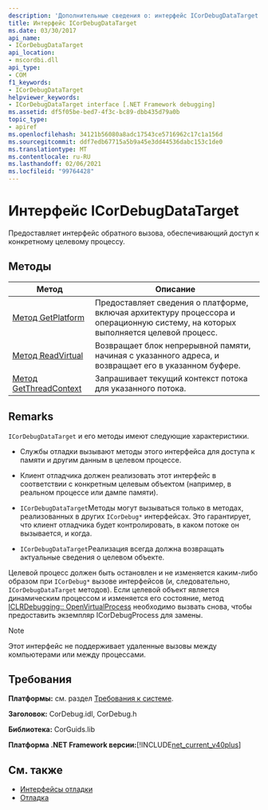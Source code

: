 ```yaml
---
description: 'Дополнительные сведения о: интерфейс ICorDebugDataTarget'
title: Интерфейс ICorDebugDataTarget
ms.date: 03/30/2017
api_name:
- ICorDebugDataTarget
api_location:
- mscordbi.dll
api_type:
- COM
f1_keywords:
- ICorDebugDataTarget
helpviewer_keywords:
- ICorDebugDataTarget interface [.NET Framework debugging]
ms.assetid: df5f05be-bed7-4f3c-bc89-dbb435d79a0b
topic_type:
- apiref
ms.openlocfilehash: 34121b56080a8adc17543ce5716962c17c1a156d
ms.sourcegitcommit: ddf7edb67715a5b9a45e3dd44536dabc153c1de0
ms.translationtype: MT
ms.contentlocale: ru-RU
ms.lasthandoff: 02/06/2021
ms.locfileid: "99764428"
---
```

# <a name="icordebugdatatarget-interface"></a>Интерфейс ICorDebugDataTarget

Предоставляет интерфейс обратного вызова, обеспечивающий доступ к конкретному целевому процессу.  
  
## <a name="methods"></a>Методы  
  
|Метод|Описание|  
|------------|-----------------|  
|[Метод GetPlatform](icordebugdatatarget-getplatform-method.md)|Предоставляет сведения о платформе, включая архитектуру процессора и операционную систему, на которых выполняется целевой процесс.|  
|[Метод ReadVirtual](icordebugdatatarget-readvirtual-method.md)|Возвращает блок непрерывной памяти, начиная с указанного адреса, и возвращает его в указанном буфере.|  
|[Метод GetThreadContext](icordebugdatatarget-getthreadcontext-method.md)|Запрашивает текущий контекст потока для указанного потока.|  
  
## <a name="remarks"></a>Remarks  

 `ICorDebugDataTarget` и его методы имеют следующие характеристики.  
  
- Службы отладки вызывают методы этого интерфейса для доступа к памяти и другим данным в целевом процессе.  
  
- Клиент отладчика должен реализовать этот интерфейс в соответствии с конкретным целевым объектом (например, в реальном процессе или дампе памяти).  
  
- `ICorDebugDataTarget`Методы могут вызываться только в методах, реализованных в других `ICorDebug*` интерфейсах. Это гарантирует, что клиент отладчика будет контролировать, в каком потоке он вызывается, и когда.  
  
- `ICorDebugDataTarget`Реализация всегда должна возвращать актуальные сведения о целевом объекте.  
  
 Целевой процесс должен быть остановлен и не изменяется каким-либо образом при `ICorDebug*` вызове интерфейсов (и, следовательно, `ICorDebugDataTarget` методов). Если целевой объект является динамическим процессом и изменяется его состояние, метод [ICLRDebugging:: OpenVirtualProcess](iclrdebugging-openvirtualprocess-method.md) необходимо вызвать снова, чтобы предоставить экземпляр ICorDebugProcess для замены.  
  
> [!NOTE]
> Этот интерфейс не поддерживает удаленные вызовы между компьютерами или между процессами.  
  
## <a name="requirements"></a>Требования  

 **Платформы:** см. раздел [Требования к системе](../../get-started/system-requirements.md).  
  
 **Заголовок:** CorDebug.idl, CorDebug.h  
  
 **Библиотека:** CorGuids.lib  
  
 **Платформа .NET Framework версии:**[!INCLUDE[net_current_v40plus](../../../../includes/net-current-v40plus-md.md)]  
  
## <a name="see-also"></a>См. также

- [Интерфейсы отладки](debugging-interfaces.md)
- [Отладка](index.md)
